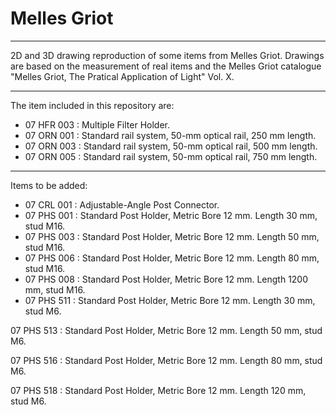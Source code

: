 # Melles Griot
-------

2D and 3D drawing reproduction of some items from Melles Griot.
Drawings are based on the measurement of real items and the Melles Griot catalogue "Melles Griot, The Pratical Application of Light" Vol. X.

-------

The item included in this repository are:
- 07 HFR 003 : Multiple Filter Holder.
- 07 ORN 001 : Standard rail system, 50-mm optical rail, 250 mm length.
- 07 ORN 003 : Standard rail system, 50-mm optical rail, 500 mm length.
- 07 ORN 005 : Standard rail system, 50-mm optical rail, 750 mm length.

---

Items to be added:
- 07 CRL 001 : Adjustable-Angle Post Connector.
- 07 PHS 001 : Standard Post Holder, Metric Bore 12 mm. Length 30 mm, stud M16.
- 07 PHS 003 : Standard Post Holder, Metric Bore 12 mm. Length 50 mm, stud M16.
- 07 PHS 006 : Standard Post Holder, Metric Bore 12 mm. Length 80 mm, stud M16.
- 07 PHS 008 : Standard Post Holder, Metric Bore 12 mm. Length 1200 mm, stud M16.
- 07 PHS 511 : Standard Post Holder, Metric Bore 12 mm. Length 30 mm, stud M6.

07 PHS 513 : Standard Post Holder, Metric Bore 12 mm. Length 50 mm, stud M6.

07 PHS 516 : Standard Post Holder, Metric Bore 12 mm. Length 80 mm, stud M6.

07 PHS 518 : Standard Post Holder, Metric Bore 12 mm. Length 120 mm, stud M6.
